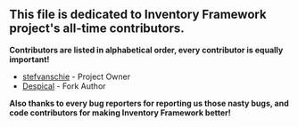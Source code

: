 ## This file is dedicated to **Inventory Framework** project's all-time contributors.

**Contributors are listed in alphabetical order, every contributor is equally important!**

* [stefvanschie](https://www.spigotmc.org/resources/authors/stef.18736/) - Project Owner
* [Despical](https://www.spigotmc.org/members/despical.615094/) - Fork Author

**Also thanks to every bug reporters for reporting us those nasty bugs, and code contributors for making Inventory Framework better!**
